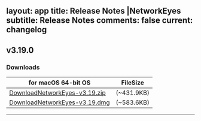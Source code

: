layout: app
title: Release Notes |NetworkEyes
subtitle: Release Notes
comments: false
current: changelog
---
<script>
  function DateDiff(sDate1){
      var  aDate,  oDate1,  oDate2,  iDays;
      aDate  =  sDate1.split("-")  
      oDate1  =  new  Date(aDate[1]  +  '-'  +  aDate[2]  +  '-'  +  aDate[0])  
      oDate2  =  new  Date()  
      iDays  =  parseInt(Math.abs(oDate1  -  oDate2)  /  1000  /  60  /  60  /24)
      return  iDays  
  }
</script>

## v3.19.0
<script>
  var releaseDate = '2017-06-28';
  document.write("Released this version " + DateDiff(releaseDate) +  " days ago.  " + releaseDate)
</script>


### Downloads

for macOS 64-bit OS | FileSize
------------------------------ | -------------------------
[DownloadNetworkEyes-v3.19.zip](http://www.filefactory.com/file/1bhcm6k6nbkh/NetworkEyes-3.19.0.zip)    | (~431.9KB)
[DownloadNetworkEyes-v3.19.dmg](http://www.filefactory.com/file/4gqn5uagoqkl/NetworkEyes-3.19.0.dmg)    | (~583.6KB)

---
